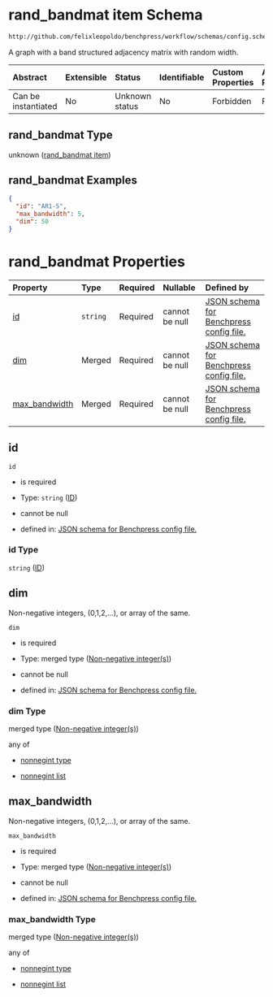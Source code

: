 # rand_bandmat item Schema

```txt
http://github.com/felixleopoldo/benchpress/workflow/schemas/config.schema.json#/definitions/rand_bandmat
```

A graph with a band structured adjacency matrix with random width.

| Abstract            | Extensible | Status         | Identifiable | Custom Properties | Additional Properties | Access Restrictions | Defined In                                                       |
| :------------------ | :--------- | :------------- | :----------- | :---------------- | :-------------------- | :------------------ | :--------------------------------------------------------------- |
| Can be instantiated | No         | Unknown status | No           | Forbidden         | Forbidden             | none                | [config.schema.json*](config.schema.json "open original schema") |

## rand_bandmat Type

unknown ([rand_bandmat item](config-definitions-rand_bandmat-item.md))

## rand_bandmat Examples

```json
{
  "id": "AR1-5",
  "max_bandwidth": 5,
  "dim": 50
}
```

# rand_bandmat Properties

| Property                        | Type     | Required | Nullable       | Defined by                                                                                                                                                                                                                   |
| :------------------------------ | :------- | :------- | :------------- | :--------------------------------------------------------------------------------------------------------------------------------------------------------------------------------------------------------------------------- |
| [id](#id)                       | `string` | Required | cannot be null | [JSON schema for Benchpress config file.](config-definitions-rand_bandmat-item-properties-id.md "http://github.com/felixleopoldo/benchpress/workflow/schemas/config.schema.json#/definitions/rand_bandmat/properties/id")    |
| [dim](#dim)                     | Merged   | Required | cannot be null | [JSON schema for Benchpress config file.](config-definitions-non-negative-integers-1.md "http://github.com/felixleopoldo/benchpress/workflow/schemas/config.schema.json#/definitions/rand_bandmat/properties/dim")           |
| [max_bandwidth](#max_bandwidth) | Merged   | Required | cannot be null | [JSON schema for Benchpress config file.](config-definitions-non-negative-integers-1.md "http://github.com/felixleopoldo/benchpress/workflow/schemas/config.schema.json#/definitions/rand_bandmat/properties/max_bandwidth") |

## id



`id`

*   is required

*   Type: `string` ([ID](config-definitions-rand_bandmat-item-properties-id.md))

*   cannot be null

*   defined in: [JSON schema for Benchpress config file.](config-definitions-rand_bandmat-item-properties-id.md "http://github.com/felixleopoldo/benchpress/workflow/schemas/config.schema.json#/definitions/rand_bandmat/properties/id")

### id Type

`string` ([ID](config-definitions-rand_bandmat-item-properties-id.md))

## dim

Non-negative integers, (0,1,2,...), or array of the same.

`dim`

*   is required

*   Type: merged type ([Non-negative integer(s)](config-definitions-non-negative-integers-1.md))

*   cannot be null

*   defined in: [JSON schema for Benchpress config file.](config-definitions-non-negative-integers-1.md "http://github.com/felixleopoldo/benchpress/workflow/schemas/config.schema.json#/definitions/rand_bandmat/properties/dim")

### dim Type

merged type ([Non-negative integer(s)](config-definitions-non-negative-integers-1.md))

any of

*   [nonnegint type](config-definitions-non-negative-integers-1-anyof-nonnegint-type.md "check type definition")

*   [nonnegint list](config-definitions-nonnegint-list.md "check type definition")

## max_bandwidth

Non-negative integers, (0,1,2,...), or array of the same.

`max_bandwidth`

*   is required

*   Type: merged type ([Non-negative integer(s)](config-definitions-non-negative-integers-1.md))

*   cannot be null

*   defined in: [JSON schema for Benchpress config file.](config-definitions-non-negative-integers-1.md "http://github.com/felixleopoldo/benchpress/workflow/schemas/config.schema.json#/definitions/rand_bandmat/properties/max_bandwidth")

### max_bandwidth Type

merged type ([Non-negative integer(s)](config-definitions-non-negative-integers-1.md))

any of

*   [nonnegint type](config-definitions-non-negative-integers-1-anyof-nonnegint-type.md "check type definition")

*   [nonnegint list](config-definitions-nonnegint-list.md "check type definition")
